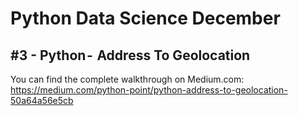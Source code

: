 # Python Data Science December
## #3 - Python -  Address To Geolocation

You can find the complete walkthrough on Medium.com:
https://medium.com/python-point/python-address-to-geolocation-50a64a56e5cb
